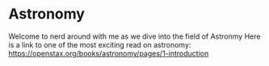 # Astronomy
Welcome to nerd around with me as we dive into the field of Astronmy
Here is a link to one of the most exciting read on astronomy: https://openstax.org/books/astronomy/pages/1-introduction
